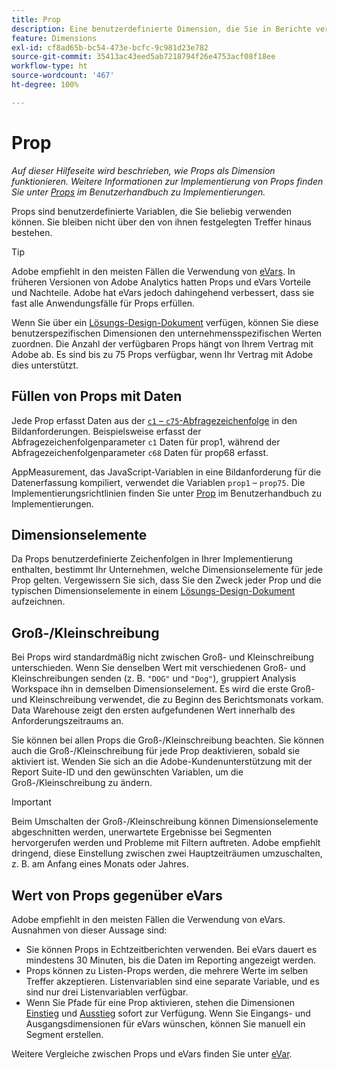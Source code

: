```yaml
---
title: Prop
description: Eine benutzerdefinierte Dimension, die Sie in Berichte verwenden können.
feature: Dimensions
exl-id: cf8ad65b-bc54-473e-bcfc-9c981d23e782
source-git-commit: 35413ac43eed5ab7218794f26e4753acf08f18ee
workflow-type: ht
source-wordcount: '467'
ht-degree: 100%

---
```


# Prop

*Auf dieser Hilfeseite wird beschrieben, wie Props als Dimension funktionieren. Weitere Informationen zur Implementierung von Props finden Sie unter [Props](/help/implement/vars/page-vars/prop.md) im Benutzerhandbuch zu Implementierungen.*

Props sind benutzerdefinierte Variablen, die Sie beliebig verwenden können. Sie bleiben nicht über den von ihnen festgelegten Treffer hinaus bestehen.

>[!TIP]
>
>Adobe empfiehlt in den meisten Fällen die Verwendung von [eVars](evar.md). In früheren Versionen von Adobe Analytics hatten Props und eVars Vorteile und Nachteile. Adobe hat eVars jedoch dahingehend verbessert, dass sie fast alle Anwendungsfälle für Props erfüllen.

Wenn Sie über ein [Lösungs-Design-Dokument](/help/implement/prepare/solution-design.md) verfügen, können Sie diese benutzerspezifischen Dimensionen den unternehmensspezifischen Werten zuordnen. Die Anzahl der verfügbaren Props hängt von Ihrem Vertrag mit Adobe ab. Es sind bis zu 75 Props verfügbar, wenn Ihr Vertrag mit Adobe dies unterstützt.

## Füllen von Props mit Daten

Jede Prop erfasst Daten aus der [`c1` – `c75`-Abfragezeichenfolge](/help/implement/validate/query-parameters.md) in den Bildanforderungen. Beispielsweise erfasst der Abfragezeichenfolgenparameter `c1` Daten für prop1, während der Abfragezeichenfolgenparameter `c68` Daten für prop68 erfasst.

AppMeasurement, das JavaScript-Variablen in eine Bildanforderung für die Datenerfassung kompiliert, verwendet die Variablen `prop1` – `prop75`. Die Implementierungsrichtlinien finden Sie unter [Prop](/help/implement/vars/page-vars/prop.md) im Benutzerhandbuch zu Implementierungen.

## Dimensionselemente

Da Props benutzerdefinierte Zeichenfolgen in Ihrer Implementierung enthalten, bestimmt Ihr Unternehmen, welche Dimensionselemente für jede Prop gelten. Vergewissern Sie sich, dass Sie den Zweck jeder Prop und die typischen Dimensionselemente in einem [Lösungs-Design-Dokument](/help/implement/prepare/solution-design.md) aufzeichnen.

## Groß-/Kleinschreibung

Bei Props wird standardmäßig nicht zwischen Groß- und Kleinschreibung unterschieden. Wenn Sie denselben Wert mit verschiedenen Groß- und Kleinschreibungen senden (z. B. `"DOG"` und `"Dog"`), gruppiert Analysis Workspace ihn in demselben Dimensionselement. Es wird die erste Groß- und Kleinschreibung verwendet, die zu Beginn des Berichtsmonats vorkam. Data Warehouse zeigt den ersten aufgefundenen Wert innerhalb des Anforderungszeitraums an.

Sie können bei allen Props die Groß-/Kleinschreibung beachten. Sie können auch die Groß-/Kleinschreibung für jede Prop deaktivieren, sobald sie aktiviert ist. Wenden Sie sich an die Adobe-Kundenunterstützung mit der Report Suite-ID und den gewünschten Variablen, um die Groß-/Kleinschreibung zu ändern.

>[!IMPORTANT]
>
>Beim Umschalten der Groß-/Kleinschreibung können Dimensionselemente abgeschnitten werden, unerwartete Ergebnisse bei Segmenten hervorgerufen werden und Probleme mit Filtern auftreten. Adobe empfiehlt dringend, diese Einstellung zwischen zwei Hauptzeiträumen umzuschalten, z. B. am Anfang eines Monats oder Jahres.

## Wert von Props gegenüber eVars

Adobe empfiehlt in den meisten Fällen die Verwendung von eVars. Ausnahmen von dieser Aussage sind:

* Sie können Props in Echtzeitberichten verwenden. Bei eVars dauert es mindestens 30 Minuten, bis die Daten im Reporting angezeigt werden.
* Props können zu Listen-Props werden, die mehrere Werte im selben Treffer akzeptieren. Listenvariablen sind eine separate Variable, und es sind nur drei Listenvariablen verfügbar.
* Wenn Sie Pfade für eine Prop aktivieren, stehen die Dimensionen [Einstieg](entry-dimensions.md) und [Ausstieg](exit-dimensions.md) sofort zur Verfügung. Wenn Sie Eingangs- und Ausgangsdimensionen für eVars wünschen, können Sie manuell ein Segment erstellen.

Weitere Vergleiche zwischen Props und eVars finden Sie unter [eVar](evar.md).
